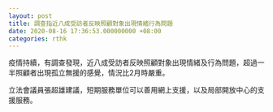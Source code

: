 ```yaml
---
layout: post
title: 調查指近八成受訪者反映照顧對象出現情緒行為問題
date: 2020-08-16 17:36:53.000000000 +08:00
categories: rthk
---
```


疫情持續，有調查發現，近八成受訪者反映照顧對象出現情緒及行為問題，超過一半照顧者出現孤立無援的感覺，情況比2月時嚴重。

立法會議員張超雄建議，短期服務單位可以善用網上支援，以及局部開放中心的支援服務。
